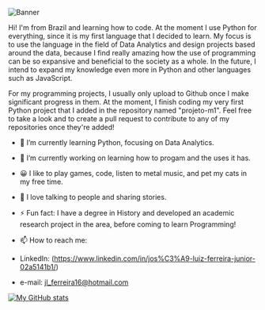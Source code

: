 ![Banner](https://github.com/JoSEPHDev2022/JoSEPHDev2022/blob/main/header.png?raw=true)

Hi! I'm from Brazil and learning how to code. At the moment I use Python for everything, since it is my first language that I decided to learn. My focus is to use the language in the field of Data Analytics and design projects based around the data, because I find really amazing how the use of programming can be so expansive and beneficial to the society as a whole. In the future, I intend to expand my knowledge even more in Python and other languages such as JavaScript.

For my programming projects, I usually only upload to Github once I make significant progress in them. At the moment, I finish coding my very first Python project that I added in the repository named  "projeto-m1". Feel free to take a look and to create a pull request to contribute to any of my repositories once they're added!

- 🌱 I’m currently learning Python, focusing on Data Analytics.
- 🔭 I’m currently working on learning how to progam and the uses it has.
- 😀 I like to play games, code, listen to metal music, and pet my cats in my free time.
- 💬 I love talking to people and sharing stories.
- ⚡ Fun fact: I have a degree in History and developed an academic research project in the area, before coming to learn Programming!

- 📫 How to reach me:
- LinkedIn: (https://www.linkedin.com/in/jos%C3%A9-luiz-ferreira-junior-02a5141b1/)
- e-mail: jl_ferreira16@hotmail.com

[![My GitHub stats](https://github-readme-stats.vercel.app/api?username=JoSEPHDev2022)](https://github.com/anuraghazra/github-readme-stats)